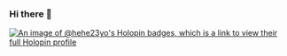 ### Hi there 👋

[![An image of @hehe23yo's Holopin badges, which is a link to view their full Holopin profile](https://holopin.me/hehe23yo)](https://holopin.io/@hehe23yo)

<!--
**Hehe23yo/Hehe23yo** is a ✨ _special_ ✨ repository because its `README.md` (this file) appears on your GitHub profile.

Here are some ideas to get you started:

- 🔭 I’m currently working on ...
- 🌱 I’m currently learning ...
- 👯 I’m looking to collaborate on ...
- 🤔 I’m looking for help with ...
- 💬 Ask me about ...
- 📫 How to reach me: ...
- 😄 Pronouns: ...
- ⚡ Fun fact: ...
-->
